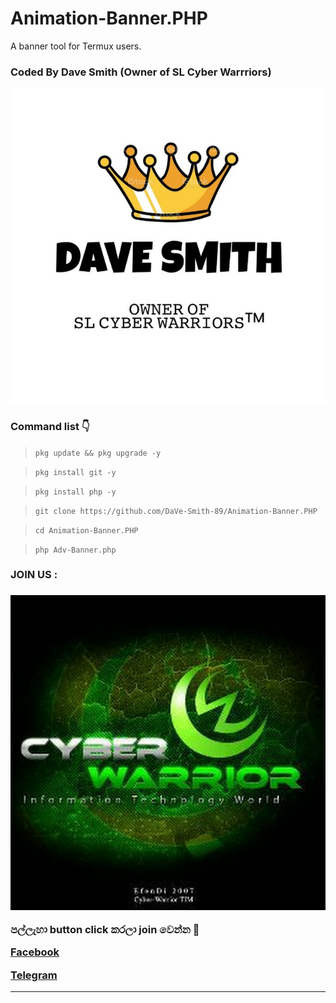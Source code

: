 # Animation-Banner.PHP

A banner tool for Termux users.

### Coded By Dave Smith (Owner of SL Cyber Warrriors)

<a href="https://github.com/DaVe-Smith-89"><img src="IMG_20210509_185120_415.jpg"></a>

### Command list 👇

>`pkg update && pkg upgrade -y`

>`pkg install git -y`

>`pkg install php -y`

>`git clone https://github.com/DaVe-Smith-89/Animation-Banner.PHP`

>`cd Animation-Banner.PHP`

>`php Adv-Banner.php`

<h3>JOIN US :<h3/>
<a href="https://youtube.com/channel/UCOC4YlK-7mb5jIbCRcuijvQ"><img src="400086900718_114430.jpg"></a>

<br>


පල්ලැහා button click කරලා join වෙන්න 🖤

<a href="https://www.facebook.com/groups/424580708746052/?ref=share"> Facebook </a>

<a href="http://t.me/By_sstp"> Telegram  </a>

<hr colour="Red" size="10">


